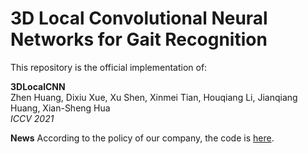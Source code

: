 # 3D Local Convolutional Neural Networks for Gait Recognition
This repository is the official implementation of:

**3DLocalCNN**\
Zhen Huang, Dixiu Xue, Xu Shen, Xinmei Tian, Houqiang Li, Jianqiang Huang, Xian-Sheng Hua\
*ICCV 2021*


**News**
According to the policy of our company, the code is [here](https://github.com/aliyun/3D-Local-CNN-for-Gait-Recognition).
